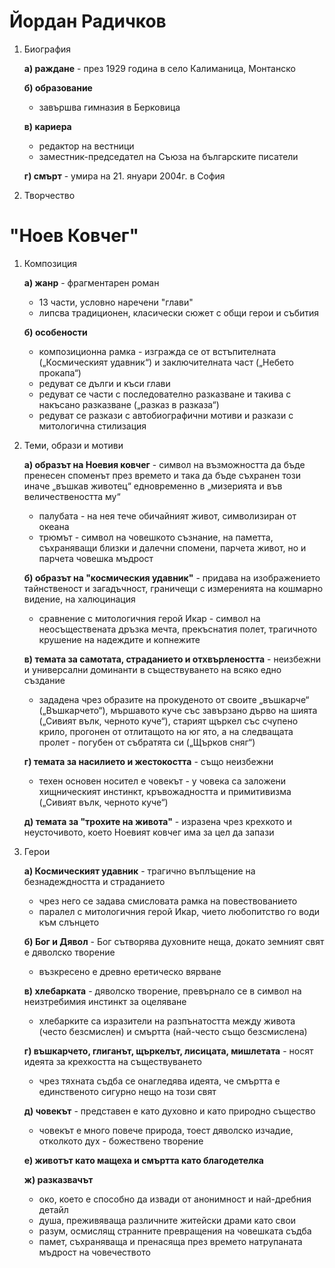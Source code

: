 # Йордан Радичков
1. Биография
	
	**а) раждане** - през 1929 година в село Калиманица, Монтанско
	
	**б) образование**
	- завършва гимназия в Берковица
	
	**в) кариера**
	- редактор на вестници
	- заместник-председател на Съюза на българските писатели
	
	**г) смърт** - умира на 21. януари 2004г. в София


2. Творчество 


# "Ноев Ковчег"
1. Композиция
	
	**а) жанр** - фрагментарен роман
	- 13 части, условно наречени "глави"
	- липсва традиционен, класически сюжет с общи герои и събития
	
	**б) особености**
	- композиционна рамка - изгражда се от встъпителната („Космическият удавник“) и заключителната част („Небето прокапа“)
	- редуват се дълги и къси глави
	- редуват се части с последователно разказване и такива с накъсано разказване („разказ в разказа“)
	- редуват се разкази с автобиографични мотиви и разкази с митологична стилизация

2. Теми, образи и мотиви
	
	**а) образът на Ноевия ковчег** - символ на възможността да бъде пренесен споменът през времето и така да бъде съхранен този иначе „въшкав животец“ едновременно в „мизерията и във величествеността му“
	- палубата - на нея тече обичайният живот, символизиран от океана
	- трюмът - символ на човешкото съзнание, на паметта, съхраняващи близки и далечни спомени, парчета живот, но и парчета човешка мъдрост
	
	**б) образът на "космическия удавник"** - придава на изображението тайнственост и загадъчност, граничещи с измеренията на кошмарно видение, на халюцинация
	- сравнение с митологичния герой Икар - символ на неосъществената дръзка мечта, прекъснатия полет, трагичното крушение на надеждите и копнежите
	
	**в) темата за самотата, страданието и отхвърлеността** - неизбежни и универсални доминанти в съществуването на всяко едно създание
	- зададена чрез образите на прокуденото от своите „въшкарче“ („Въшкарчето“), мършавото куче със завързано дърво на шията („Сивият вълк, черното куче“), старият щъркел със счупено крило, прогонен от отлитащото на юг ято, а на следващата пролет - погубен от събратята си („Щърков сняг“)
	
	**г) темата за насилието и жестокостта** - също неизбежни
	- техен основен носител е човекът - у човека са заложени хищническият инстинкт, кръвожадността и примитивизма („Сивият вълк, черното куче“)
	
	**д) темата за "трохите на живота"** - изразена чрез крехкото и неусточивото, което Ноевият ковчег има за цел да запази


3. Герои
	
	**а) Космическият удавник** - трагично въплъщение на безнадеждността и страданието
	- чрез него се задава смисловата рамка на повествованието
	- паралел с митологичния герой Икар, чието любопитство го води към слънцето
	
	**б) Бог и Дявол** - Бог сътворява духовните неща, докато земният свят е дяволско творение
	- възкресено е древно еретическо вярване
	
	**в) хлебарката** - дяволско творение, превърнало се в символ на неизтребимия инстинкт за оцеляване
	- хлебарките са изразители на разпънатостта между живота (често безсмислен) и смъртта (най-често също безсмислена)
	
	**г) въшкарчето, глиганът, щъркелът, лисицата, мишлетата** - носят идеята за крехкостта на съществуването
	- чрез тяхната съдба се онагледява идеята, че смъртта е единственото сигурно нещо на този свят
	
	**д) човекът** - представен е като духовно и като природно същество
	- човекът е много повече природа, тоест дяволско изчадие, отколкото дух - божествено творение
	
	**е) животът като мащеха и смъртта като благодетелка**
	
	**ж) разказвачът**
	- око, което е способно да извади от анонимност и най-дребния детайл
	- душа, преживяваща различните житейски драми като свои
	- разум, осмислящ странните превращения на човешката съдба
	- памет, съхраняваща и пренасяща през времето натрупаната мъдрост на човечеството

